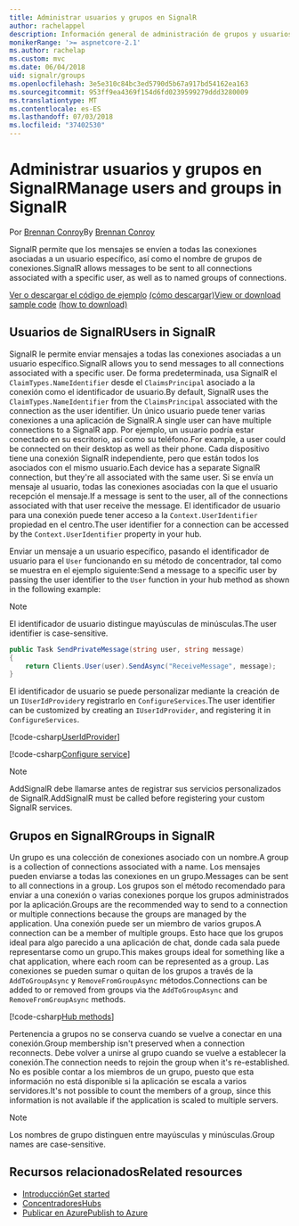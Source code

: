```yaml
---
title: Administrar usuarios y grupos en SignalR
author: rachelappel
description: Información general de administración de grupos y usuarios de ASP.NET Core SignalR.
monikerRange: '>= aspnetcore-2.1'
ms.author: rachelap
ms.custom: mvc
ms.date: 06/04/2018
uid: signalr/groups
ms.openlocfilehash: 3e5e310c84bc3ed5790d5b67a917bd54162ea163
ms.sourcegitcommit: 953ff9ea4369f154d6fd0239599279ddd3280009
ms.translationtype: MT
ms.contentlocale: es-ES
ms.lasthandoff: 07/03/2018
ms.locfileid: "37402530"
---
```

# <a name="manage-users-and-groups-in-signalr"></a><span data-ttu-id="38104-103">Administrar usuarios y grupos en SignalR</span><span class="sxs-lookup"><span data-stu-id="38104-103">Manage users and groups in SignalR</span></span>

<span data-ttu-id="38104-104">Por [Brennan Conroy](https://github.com/BrennanConroy)</span><span class="sxs-lookup"><span data-stu-id="38104-104">By [Brennan Conroy](https://github.com/BrennanConroy)</span></span>

<span data-ttu-id="38104-105">SignalR permite que los mensajes se envíen a todas las conexiones asociadas a un usuario específico, así como el nombre de grupos de conexiones.</span><span class="sxs-lookup"><span data-stu-id="38104-105">SignalR allows messages to be sent to all connections associated with a specific user, as well as to named groups of connections.</span></span>

<span data-ttu-id="38104-106">[Ver o descargar el código de ejemplo](https://github.com/aspnet/Docs/tree/master/aspnetcore/signalr/groups/sample/) [(cómo descargar)](xref:tutorials/index#how-to-download-a-sample)</span><span class="sxs-lookup"><span data-stu-id="38104-106">[View or download sample code](https://github.com/aspnet/Docs/tree/master/aspnetcore/signalr/groups/sample/) [(how to download)](xref:tutorials/index#how-to-download-a-sample)</span></span>

## <a name="users-in-signalr"></a><span data-ttu-id="38104-107">Usuarios de SignalR</span><span class="sxs-lookup"><span data-stu-id="38104-107">Users in SignalR</span></span>

<span data-ttu-id="38104-108">SignalR le permite enviar mensajes a todas las conexiones asociadas a un usuario específico.</span><span class="sxs-lookup"><span data-stu-id="38104-108">SignalR allows you to send messages to all connections associated with a specific user.</span></span> <span data-ttu-id="38104-109">De forma predeterminada, usa SignalR el `ClaimTypes.NameIdentifier` desde el `ClaimsPrincipal` asociado a la conexión como el identificador de usuario.</span><span class="sxs-lookup"><span data-stu-id="38104-109">By default, SignalR uses the `ClaimTypes.NameIdentifier` from the `ClaimsPrincipal` associated with the connection as the user identifier.</span></span> <span data-ttu-id="38104-110">Un único usuario puede tener varias conexiones a una aplicación de SignalR.</span><span class="sxs-lookup"><span data-stu-id="38104-110">A single user can have multiple connections to a SignalR app.</span></span> <span data-ttu-id="38104-111">Por ejemplo, un usuario podría estar conectado en su escritorio, así como su teléfono.</span><span class="sxs-lookup"><span data-stu-id="38104-111">For example, a user could be connected on their desktop as well as their phone.</span></span> <span data-ttu-id="38104-112">Cada dispositivo tiene una conexión SignalR independiente, pero que están todos los asociados con el mismo usuario.</span><span class="sxs-lookup"><span data-stu-id="38104-112">Each device has a separate SignalR connection, but they're all associated with the same user.</span></span> <span data-ttu-id="38104-113">Si se envía un mensaje al usuario, todas las conexiones asociadas con la que el usuario recepción el mensaje.</span><span class="sxs-lookup"><span data-stu-id="38104-113">If a message is sent to the user, all of the connections associated with that user receive the message.</span></span> <span data-ttu-id="38104-114">El identificador de usuario para una conexión puede tener acceso a la `Context.UserIdentifier` propiedad en el centro.</span><span class="sxs-lookup"><span data-stu-id="38104-114">The user identifier for a connection can be accessed by the `Context.UserIdentifier` property in your hub.</span></span>

<span data-ttu-id="38104-115">Enviar un mensaje a un usuario específico, pasando el identificador de usuario para el `User` funcionando en su método de concentrador, tal como se muestra en el ejemplo siguiente:</span><span class="sxs-lookup"><span data-stu-id="38104-115">Send a message to a specific user by passing the user identifier to the `User` function in your hub method as shown in the following example:</span></span>

> [!NOTE]
> <span data-ttu-id="38104-116">El identificador de usuario distingue mayúsculas de minúsculas.</span><span class="sxs-lookup"><span data-stu-id="38104-116">The user identifier is case-sensitive.</span></span>

```csharp
public Task SendPrivateMessage(string user, string message)
{
    return Clients.User(user).SendAsync("ReceiveMessage", message);
}
```

<span data-ttu-id="38104-117">El identificador de usuario se puede personalizar mediante la creación de un `IUserIdProvider`y registrarlo en `ConfigureServices`.</span><span class="sxs-lookup"><span data-stu-id="38104-117">The user identifier can be customized by creating an `IUserIdProvider`, and registering it in `ConfigureServices`.</span></span>

[!code-csharp[UserIdProvider](groups/sample/customuseridprovider.cs?range=4-10)]

[!code-csharp[Configure service](groups/sample/startup.cs?range=21-22,39-42)]

> [!NOTE]
> <span data-ttu-id="38104-118">AddSignalR debe llamarse antes de registrar sus servicios personalizados de SignalR.</span><span class="sxs-lookup"><span data-stu-id="38104-118">AddSignalR must be called before registering your custom SignalR services.</span></span>

## <a name="groups-in-signalr"></a><span data-ttu-id="38104-119">Grupos en SignalR</span><span class="sxs-lookup"><span data-stu-id="38104-119">Groups in SignalR</span></span>

<span data-ttu-id="38104-120">Un grupo es una colección de conexiones asociado con un nombre.</span><span class="sxs-lookup"><span data-stu-id="38104-120">A group is a collection of connections associated with a name.</span></span> <span data-ttu-id="38104-121">Los mensajes pueden enviarse a todas las conexiones en un grupo.</span><span class="sxs-lookup"><span data-stu-id="38104-121">Messages can be sent to all connections in a group.</span></span> <span data-ttu-id="38104-122">Los grupos son el método recomendado para enviar a una conexión o varias conexiones porque los grupos administrados por la aplicación.</span><span class="sxs-lookup"><span data-stu-id="38104-122">Groups are the recommended way to send to a connection or multiple connections because the groups are managed by the application.</span></span> <span data-ttu-id="38104-123">Una conexión puede ser un miembro de varios grupos.</span><span class="sxs-lookup"><span data-stu-id="38104-123">A connection can be a member of multiple groups.</span></span> <span data-ttu-id="38104-124">Esto hace que los grupos ideal para algo parecido a una aplicación de chat, donde cada sala puede representarse como un grupo.</span><span class="sxs-lookup"><span data-stu-id="38104-124">This makes groups ideal for something like a chat application, where each room can be represented as a group.</span></span> <span data-ttu-id="38104-125">Las conexiones se pueden sumar o quitan de los grupos a través de la `AddToGroupAsync` y `RemoveFromGroupAsync` métodos.</span><span class="sxs-lookup"><span data-stu-id="38104-125">Connections can be added to or removed from groups via the `AddToGroupAsync` and `RemoveFromGroupAsync` methods.</span></span>

[!code-csharp[Hub methods](groups/sample/hubs/chathub.cs?range=15-27)]

<span data-ttu-id="38104-126">Pertenencia a grupos no se conserva cuando se vuelve a conectar en una conexión.</span><span class="sxs-lookup"><span data-stu-id="38104-126">Group membership isn't preserved when a connection reconnects.</span></span> <span data-ttu-id="38104-127">Debe volver a unirse al grupo cuando se vuelve a establecer la conexión.</span><span class="sxs-lookup"><span data-stu-id="38104-127">The connection needs to rejoin the group when it's re-established.</span></span> <span data-ttu-id="38104-128">No es posible contar a los miembros de un grupo, puesto que esta información no está disponible si la aplicación se escala a varios servidores.</span><span class="sxs-lookup"><span data-stu-id="38104-128">It's not possible to count the members of a group, since this information is not available if the application is scaled to multiple servers.</span></span>

> [!NOTE]
> <span data-ttu-id="38104-129">Los nombres de grupo distinguen entre mayúsculas y minúsculas.</span><span class="sxs-lookup"><span data-stu-id="38104-129">Group names are case-sensitive.</span></span>

## <a name="related-resources"></a><span data-ttu-id="38104-130">Recursos relacionados</span><span class="sxs-lookup"><span data-stu-id="38104-130">Related resources</span></span>

* [<span data-ttu-id="38104-131">Introducción</span><span class="sxs-lookup"><span data-stu-id="38104-131">Get started</span></span>](xref:tutorials/signalr)
* [<span data-ttu-id="38104-132">Concentradores</span><span class="sxs-lookup"><span data-stu-id="38104-132">Hubs</span></span>](xref:signalr/hubs)
* [<span data-ttu-id="38104-133">Publicar en Azure</span><span class="sxs-lookup"><span data-stu-id="38104-133">Publish to Azure</span></span>](xref:signalr/publish-to-azure-web-app)
